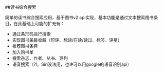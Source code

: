 ##读书综合搜索


简单的读书综合搜索应用，基于图书v2 api实现，基本功能是通过文本搜索图书条目，在此基础上可能的扩充有：
	
* 通过条形码进行搜索
* 实现图书条目收藏（短评、想读/在读/读过、标签、评星）
* 推荐图书条目
* 加入购书单
* 搜索杂志、作者、丛书、豆列
* 语音搜索（?!，Siri没法用，也许可以用google的语音识别api）